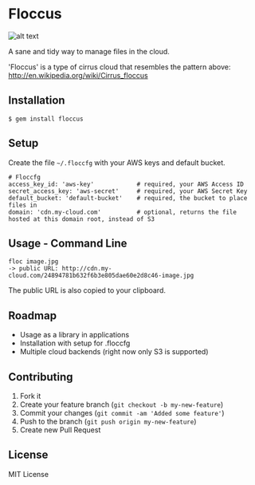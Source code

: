# Floccus

![alt text](http://upload.wikimedia.org/wikipedia/commons/e/e3/Clouds_H2.svg "Floccus")

A sane and tidy way to manage files in the cloud.

'Floccus' is a type of cirrus cloud that resembles the pattern above: http://en.wikipedia.org/wiki/Cirrus_floccus


## Installation

    $ gem install floccus

## Setup

Create the file ```~/.floccfg``` with your AWS keys and default bucket.

	# Floccfg
	access_key_id: 'aws-key'            # required, your AWS Access ID
	secret_access_key: 'aws-secret'     # required, your AWS Secret Key
	default_bucket: 'default-bucket'    # required, the bucket to place files in
	domain: 'cdn.my-cloud.com'          # optional, returns the file hosted at this domain root, instead of S3

## Usage - Command Line

	floc image.jpg
	-> public URL: http://cdn.my-cloud.com/24894781b632f6b3e805dae60e2d8c46-image.jpg

The public URL is also copied to your clipboard.

## Roadmap

* Usage as a library in applications
* Installation with setup for .floccfg
* Multiple cloud backends (right now only S3 is supported)

## Contributing

1. Fork it
2. Create your feature branch (`git checkout -b my-new-feature`)
3. Commit your changes (`git commit -am 'Added some feature'`)
4. Push to the branch (`git push origin my-new-feature`)
5. Create new Pull Request

## License

MIT License
